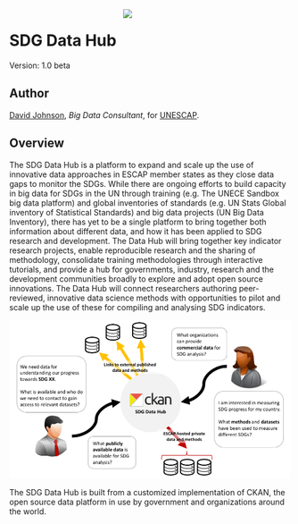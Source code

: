 <img src="http://tfig.unece.org/images/logos/unescap-logo.png" align="right" width="300px" />

# SDG Data Hub

Version: 1.0 beta

## Author

[David Johnson](http://djson.io), *Big Data Consultant*, for [UNESCAP](http://www.unescap.org).

## Overview

The SDG Data Hub is a platform to expand and scale up the use of innovative data approaches in ESCAP member states as they close data gaps to monitor the SDGs. While there are ongoing efforts to build capacity in big data for SDGs in the UN through training (e.g. The UNECE Sandbox big data platform) and global inventories of standards (e.g. UN Stats Global inventory of Statistical Standards) and big data projects (UN Big Data Inventory), there has yet to be a single platform to bring together both information about different data, and how it has been applied to SDG research and development.  The Data Hub will bring together key indicator research projects, enable reproducible research and the sharing of methodology, consolidate training methodologies through interactive tutorials, and provide a hub for governments, industry, research and the development communities broadly to explore and adopt open source innovations. The Data Hub will connect researchers authoring peer-reviewed, innovative data science methods with opportunities to pilot and scale up the use of these for compiling and analysing SDG indicators. 

![Concept](sdgdatahub_concept.png)

The SDG Data Hub is built from a customized implementation of CKAN, the open source data platform in use by government and organizations around the world. 
